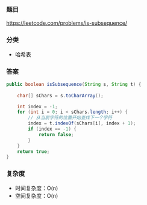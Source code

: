 ### 题目
https://leetcode.com/problems/is-subsequence/

### 分类
* 哈希表

### 答案
```java
public boolean isSubsequence(String s, String t) {
    
    char[] sChars = s.toCharArray();

    int index = -1;
    for (int i = 0; i < sChars.length; i++) {
        // 从当前字符的位置开始查找下一个字符
        index = t.indexOf(sChars[i], index + 1);
        if (index == -1) {
            return false;
        }
    }
    return true;
}
```

### 复杂度
* 时间复杂度：O(n)
* 空间复杂度：O(n)
